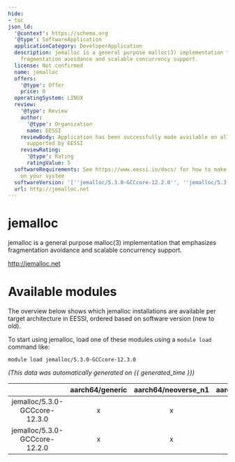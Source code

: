 ```yaml
---
hide:
- toc
json_ld:
  '@context': https://schema.org
  '@type': SoftwareApplication
  applicationCategory: DeveloperApplication
  description: jemalloc is a general purpose malloc(3) implementation that emphasizes
    fragmentation avoidance and scalable concurrency support.
  license: Not confirmed
  name: jemalloc
  offers:
    '@type': Offer
    price: 0
  operatingSystem: LINUX
  review:
    '@type': Review
    author:
      '@type': Organization
      name: EESSI
    reviewBody: Application has been successfully made available on all architectures
      supported by EESSI
    reviewRating:
      '@type': Rating
      ratingValue: 5
  softwareRequirements: See https://www.eessi.io/docs/ for how to make EESSI available
    on your system
  softwareVersion: '[''jemalloc/5.3.0-GCCcore-12.2.0'', ''jemalloc/5.3.0-GCCcore-12.3.0'']'
  url: http://jemalloc.net
---
```


jemalloc
========


jemalloc is a general purpose malloc(3) implementation that emphasizes fragmentation avoidance and scalable concurrency support.

http://jemalloc.net
# Available modules


The overview below shows which jemalloc installations are available per target architecture in EESSI, ordered based on software version (new to old).

To start using jemalloc, load one of these modules using a `module load` command like:

```shell
module load jemalloc/5.3.0-GCCcore-12.3.0
```

*(This data was automatically generated on {{ generated_time }})*  

| |aarch64/generic|aarch64/neoverse_n1|aarch64/neoverse_v1|x86_64/generic|x86_64/amd/zen2|x86_64/amd/zen3|x86_64/amd/zen4|x86_64/intel/haswell|x86_64/intel/skylake_avx512|
| :---: | :---: | :---: | :---: | :---: | :---: | :---: | :---: | :---: | :---: |
|jemalloc/5.3.0-GCCcore-12.3.0|x|x|x|x|x|x|x|x|x|
|jemalloc/5.3.0-GCCcore-12.2.0|x|x|x|x|x|x|x|x|x|
